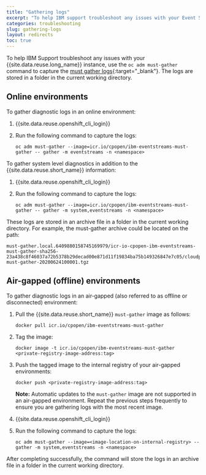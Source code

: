 ```yaml
---
title: "Gathering logs"
excerpt: "To help IBM support troubleshoot any issues with your Event Streams installation, run the log gathering script."
categories: troubleshooting
slug: gathering-logs
layout: redirects
toc: true
---
```


To help IBM Support troubleshoot any issues with your {{site.data.reuse.long_name}} instance, use the `oc adm must-gather` command to capture the [must gather logs](https://docs.openshift.com/container-platform/4.12/support/gathering-cluster-data.html){:target="_blank"}. The logs are stored in a folder in the current working directory.

## Online environments

To gather diagnostic logs in an online environment:

1. {{site.data.reuse.openshift_cli_login}}
2. Run the following command to capture the logs:

   `oc adm must-gather --image=icr.io/cpopen/ibm-eventstreams-must-gather -- gather -m eventstreams -n <namespace>`

To gather system level diagnostics in addition to the {{site.data.reuse.short_name}} information:

1. {{site.data.reuse.openshift_cli_login}}
2. Run the following command to capture the logs:

   `oc adm must-gather --image=icr.io/cpopen/ibm-eventstreams-must-gather -- gather -m system,eventstreams -n <namespace>`

These logs are stored in an archive file in a folder in the current working directory.
For example, the must-gather archive could be located on the path:
```
must-gather.local.6409880158745169979/icr-io-cpopen-ibm-eventstreams-must-gather-sha256-23a438c8f46037a72b5378b29decad00e871d11f19834ba75b149326847e7c05/cloudpak-must-gather-20200624100001.tgz
```

## Air-gapped (offline) environments

To gather diagnostic logs in an air-gapped (also referred to as offline or disconnected) environment:

1. Pull the {{site.data.reuse.short_name}} `must-gather` image as follows:

   `docker pull icr.io/cpopen/ibm-eventstreams-must-gather`
2. Tag the image:

   `docker image -t icr.io/cpopen/ibm-eventstreams-must-gather <private-registry-image-address:tag>`
3. Push the tagged image to the internal registry of your air-gapped environments:

   `docker push <private-registry-image-address:tag>`

   **Note:** Automatic updates to the `must-gather` image are not supported in an air-gapped environment. Repeat the previous steps frequently to ensure you are gathering logs with the most recent image.
4. {{site.data.reuse.openshift_cli_login}}
5. Run the following command to capture the logs:

   `oc adm must-gather --image=<image-location-on-internal-registry> -- gather -m system,eventstreams -n <namespace>`

After completing successfully, the command will store the logs in an archive file in a folder in the current working directory.
